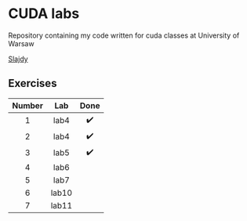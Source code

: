 # CUDA labs

Repository containing my code written for cuda classes at University of Warsaw

[Slajdy](https://www.dropbox.com/sh/7ej88dro3t84ekn/AABDayJo52CMV_82cRg7bCsTa?dl=0)

## Exercises

| Number | Lab   | Done               |
|:------:|:-----:|:------------------:|
| 1      | lab4  | :heavy_check_mark: |
| 2      | lab4  | :heavy_check_mark: |
| 3      | lab5  | :heavy_check_mark: |
| 4      | lab6  |                    |
| 5      | lab7  |                    |
| 6      | lab10 |                    |
| 7      | lab11 |                    |
